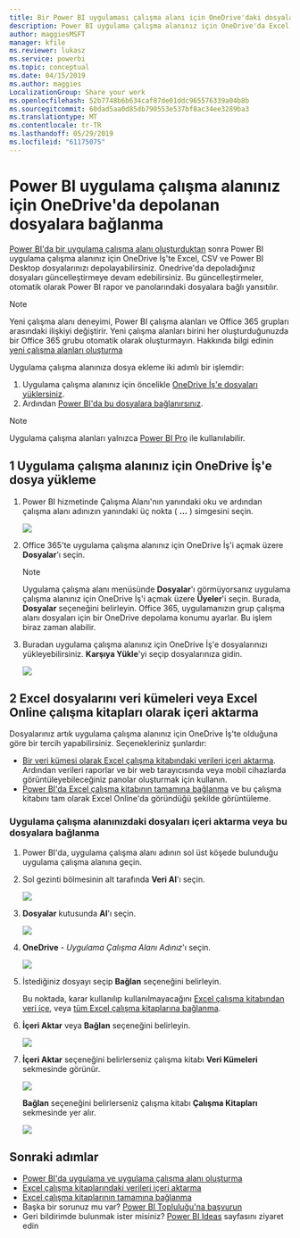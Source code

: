 ```yaml
---
title: Bir Power BI uygulaması çalışma alanı için OneDrive'daki dosyalara bağlanma
description: Power BI uygulama çalışma alanınız için OneDrive'da Excel, CSV ve Power BI Desktop dosyalarınızı depolama ve bunlara bağlanma hakkında bilgi edinin.
author: maggiesMSFT
manager: kfile
ms.reviewer: lukasz
ms.service: powerbi
ms.topic: conceptual
ms.date: 04/15/2019
ms.author: maggies
LocalizationGroup: Share your work
ms.openlocfilehash: 52b7748b6b634caf87de01ddc965576339a04b8b
ms.sourcegitcommit: 60dad5aa0d85db790553e537bf8ac34ee3289ba3
ms.translationtype: MT
ms.contentlocale: tr-TR
ms.lasthandoff: 05/29/2019
ms.locfileid: "61175075"
---
```

# <a name="connect-to-files-stored-in-onedrive-for-your-power-bi-app-workspace"></a>Power BI uygulama çalışma alanınız için OneDrive'da depolanan dosyalara bağlanma
[Power BI'da bir uygulama çalışma alanı oluşturduktan](service-create-distribute-apps.md) sonra Power BI uygulama çalışma alanınız için OneDrive İş'te Excel, CSV ve Power BI Desktop dosyalarınızı depolayabilirsiniz. Onedrive'da depoladığınız dosyaları güncelleştirmeye devam edebilirsiniz. Bu güncelleştirmeler, otomatik olarak Power BI rapor ve panolarındaki dosyalara bağlı yansıtılır. 

> [!NOTE]
> Yeni çalışma alanı deneyimi, Power BI çalışma alanları ve Office 365 grupları arasındaki ilişkiyi değiştirir. Yeni çalışma alanları birini her oluşturduğunuzda bir Office 365 grubu otomatik olarak oluşturmayın. Hakkında bilgi edinin [yeni çalışma alanları oluşturma](service-create-the-new-workspaces.md)

Uygulama çalışma alanınıza dosya ekleme iki adımlı bir işlemdir: 

1. Uygulama çalışma alanınız için öncelikle [OneDrive İş'e dosyaları yüklersiniz](service-connect-to-files-in-app-workspace-onedrive-for-business.md#1-upload-files-to-the-onedrive-for-business-for-your-app-workspace).
2. Ardından [Power BI'da bu dosyalara bağlanırsınız](service-connect-to-files-in-app-workspace-onedrive-for-business.md#2-import-excel-files-as-datasets-or-as-excel-online-workbooks).

> [!NOTE]
> Uygulama çalışma alanları yalnızca [Power BI Pro](service-features-license-type.md) ile kullanılabilir.
> 

## <a name="1-upload-files-to-the-onedrive-for-business-for-your-app-workspace"></a>1 Uygulama çalışma alanınız için OneDrive İş'e dosya yükleme
1. Power BI hizmetinde Çalışma Alanı'nın yanındaki oku ve ardından çalışma alanı adınızın yanındaki üç nokta ( **…** ) simgesini seçin. 
   
   ![](media/service-connect-to-files-in-app-workspace-onedrive-for-business/power-bi-app-ellipsis.png)
2. Office 365'te uygulama çalışma alanınız için OneDrive İş'i açmak üzere **Dosyalar**'ı seçin.
   
   > [!NOTE]
   > Uygulama çalışma alanı menüsünde **Dosyalar**'ı görmüyorsanız uygulama çalışma alanınız için OneDrive İş'i açmak üzere **Üyeler**'i seçin. Burada, **Dosyalar** seçeneğini belirleyin. Office 365, uygulamanızın grup çalışma alanı dosyaları için bir OneDrive depolama konumu ayarlar. Bu işlem biraz zaman alabilir. 
   > 
   > 
3. Buradan uygulama çalışma alanınız için OneDrive İş'e dosyalarınızı yükleyebilirsiniz. **Karşıya Yükle**'yi seçip dosyalarınıza gidin.
   
   ![](media/service-connect-to-files-in-app-workspace-onedrive-for-business/pbi_grpfilesonedrive.png)

## <a name="2-import-excel-files-as-datasets-or-as-excel-online-workbooks"></a>2 Excel dosyalarını veri kümeleri veya Excel Online çalışma kitapları olarak içeri aktarma
Dosyalarınız artık uygulama çalışma alanınız için OneDrive İş'te olduğuna göre bir tercih yapabilirsiniz. Seçenekleriniz şunlardır: 

* [Bir veri kümesi olarak Excel çalışma kitabındaki verileri içeri aktarma](service-get-data-from-files.md). Ardından verileri raporlar ve bir web tarayıcısında veya mobil cihazlarda görüntüleyebileceğiniz panolar oluşturmak için kullanın.
* [Power BI'da Excel çalışma kitabının tamamına bağlanma](service-excel-workbook-files.md) ve bu çalışma kitabını tam olarak Excel Online'da göründüğü şekilde görüntüleme.

### <a name="import-or-connect-to-the-files-in-your-app-workspace"></a>Uygulama çalışma alanınızdaki dosyaları içeri aktarma veya bu dosyalara bağlanma
1. Power BI'da, uygulama çalışma alanı adının sol üst köşede bulunduğu uygulama çalışma alanına geçin. 
2. Sol gezinti bölmesinin alt tarafında **Veri Al**'ı seçin. 
   
   ![](media/service-connect-to-files-in-app-workspace-onedrive-for-business/power-bi-app-get-data-button.png)
3. **Dosyalar** kutusunda **Al**'ı seçin.
   
   ![](media/service-connect-to-files-in-app-workspace-onedrive-for-business/pbi_getfiles.png)
4. **OneDrive** - *Uygulama Çalışma Alanı Adınız*'ı seçin.
   
    ![](media/service-connect-to-files-in-app-workspace-onedrive-for-business/pbi_grp_one_drive_shrpt.png)
5. İstediğiniz dosyayı seçip **Bağlan** seçeneğini belirleyin.
   
    Bu noktada, karar kullanılıp kullanılmayacağını [Excel çalışma kitabından veri içe](service-get-data-from-files.md), veya [tüm Excel çalışma kitaplarına bağlanma](service-excel-workbook-files.md).
6. **İçeri Aktar** veya **Bağlan** seçeneğini belirleyin.
   
    ![](media/service-connect-to-files-in-app-workspace-onedrive-for-business/pbi_importexceldataorwholecrop.png)
7. **İçeri Aktar** seçeneğini belirlerseniz çalışma kitabı **Veri Kümeleri** sekmesinde görünür. 
   
    ![](media/service-connect-to-files-in-app-workspace-onedrive-for-business/power-bi-app-excel-file-import.png)
   
    **Bağlan** seçeneğini belirlerseniz çalışma kitabı **Çalışma Kitapları** sekmesinde yer alır.
   
    ![](media/service-connect-to-files-in-app-workspace-onedrive-for-business/power-bi-app-excel-file-connect.png)

## <a name="next-steps"></a>Sonraki adımlar
* [Power BI'da uygulama ve uygulama çalışma alanı oluşturma](service-create-distribute-apps.md)
* [Excel çalışma kitaplarındaki verileri içeri aktarma](service-get-data-from-files.md)
* [Excel çalışma kitaplarının tamamına bağlanma](service-excel-workbook-files.md)
* Başka bir sorunuz mu var? [Power BI Topluluğu'na başvurun](http://community.powerbi.com/)
* Geri bildirimde bulunmak ister misiniz? [Power BI Ideas](https://ideas.powerbi.com/forums/265200-power-bi) sayfasını ziyaret edin

